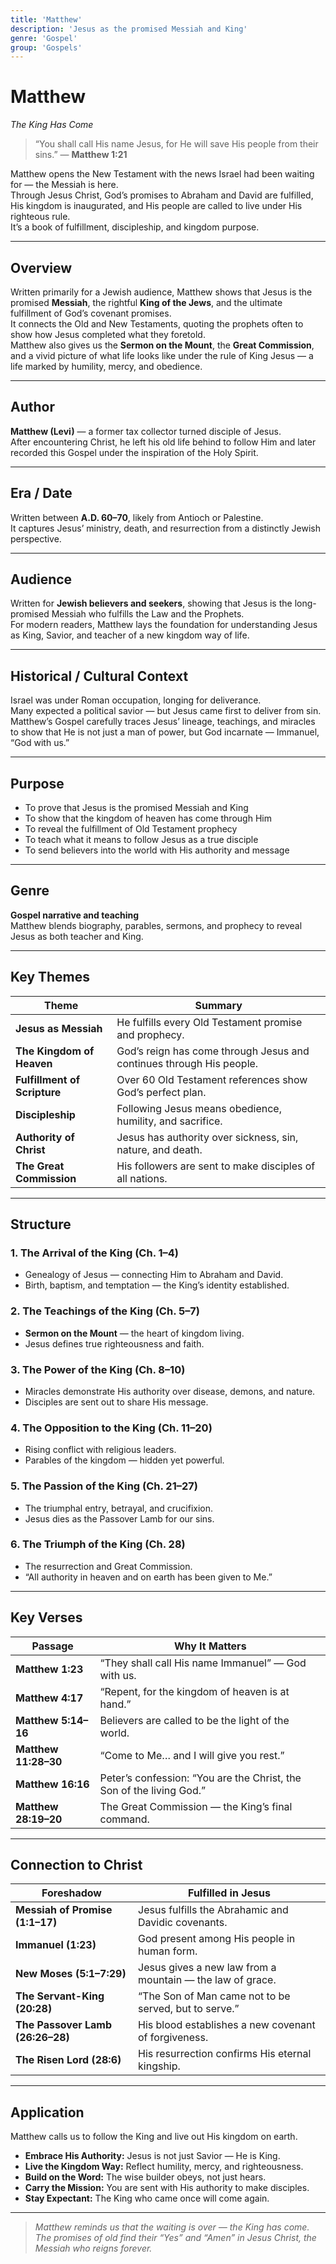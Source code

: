 ```yaml
---
title: 'Matthew'
description: 'Jesus as the promised Messiah and King'
genre: 'Gospel'
group: 'Gospels'
---
```


# Matthew  
*The King Has Come*

> “You shall call His name Jesus, for He will save His people from their sins.” — **Matthew 1:21**

Matthew opens the New Testament with the news Israel had been waiting for — the Messiah is here.  
Through Jesus Christ, God’s promises to Abraham and David are fulfilled, His kingdom is inaugurated, and His people are called to live under His righteous rule.  
It’s a book of fulfillment, discipleship, and kingdom purpose.

---

## Overview  
Written primarily for a Jewish audience, Matthew shows that Jesus is the promised **Messiah**, the rightful **King of the Jews**, and the ultimate fulfillment of God’s covenant promises.  
It connects the Old and New Testaments, quoting the prophets often to show how Jesus completed what they foretold.  
Matthew also gives us the **Sermon on the Mount**, the **Great Commission**, and a vivid picture of what life looks like under the rule of King Jesus — a life marked by humility, mercy, and obedience.

---

## Author  
**Matthew (Levi)** — a former tax collector turned disciple of Jesus.  
After encountering Christ, he left his old life behind to follow Him and later recorded this Gospel under the inspiration of the Holy Spirit.

---

## Era / Date  
Written between **A.D. 60–70**, likely from Antioch or Palestine.  
It captures Jesus’ ministry, death, and resurrection from a distinctly Jewish perspective.

---

## Audience  
Written for **Jewish believers and seekers**, showing that Jesus is the long-promised Messiah who fulfills the Law and the Prophets.  
For modern readers, Matthew lays the foundation for understanding Jesus as King, Savior, and teacher of a new kingdom way of life.

---

## Historical / Cultural Context  
Israel was under Roman occupation, longing for deliverance.  
Many expected a political savior — but Jesus came first to deliver from sin.  
Matthew’s Gospel carefully traces Jesus’ lineage, teachings, and miracles to show that He is not just a man of power, but God incarnate — Immanuel, “God with us.”

---

## Purpose  
- To prove that Jesus is the promised Messiah and King  
- To show that the kingdom of heaven has come through Him  
- To reveal the fulfillment of Old Testament prophecy  
- To teach what it means to follow Jesus as a true disciple  
- To send believers into the world with His authority and message  

---

## Genre  
**Gospel narrative and teaching**  
Matthew blends biography, parables, sermons, and prophecy to reveal Jesus as both teacher and King.

---

## Key Themes  

| Theme | Summary |
|-------|----------|
| **Jesus as Messiah** | He fulfills every Old Testament promise and prophecy. |
| **The Kingdom of Heaven** | God’s reign has come through Jesus and continues through His people. |
| **Fulfillment of Scripture** | Over 60 Old Testament references show God’s perfect plan. |
| **Discipleship** | Following Jesus means obedience, humility, and sacrifice. |
| **Authority of Christ** | Jesus has authority over sickness, sin, nature, and death. |
| **The Great Commission** | His followers are sent to make disciples of all nations. |

---

## Structure  

### 1. The Arrival of the King (Ch. 1–4)
- Genealogy of Jesus — connecting Him to Abraham and David.  
- Birth, baptism, and temptation — the King’s identity established.  

### 2. The Teachings of the King (Ch. 5–7)
- **Sermon on the Mount** — the heart of kingdom living.  
- Jesus defines true righteousness and faith.  

### 3. The Power of the King (Ch. 8–10)
- Miracles demonstrate His authority over disease, demons, and nature.  
- Disciples are sent out to share His message.  

### 4. The Opposition to the King (Ch. 11–20)
- Rising conflict with religious leaders.  
- Parables of the kingdom — hidden yet powerful.  

### 5. The Passion of the King (Ch. 21–27)
- The triumphal entry, betrayal, and crucifixion.  
- Jesus dies as the Passover Lamb for our sins.  

### 6. The Triumph of the King (Ch. 28)
- The resurrection and Great Commission.  
- “All authority in heaven and on earth has been given to Me.”  

---

## Key Verses  

| Passage | Why It Matters |
|----------|----------------|
| **Matthew 1:23** | “They shall call His name Immanuel” — God with us. |
| **Matthew 4:17** | “Repent, for the kingdom of heaven is at hand.” |
| **Matthew 5:14–16** | Believers are called to be the light of the world. |
| **Matthew 11:28–30** | “Come to Me… and I will give you rest.” |
| **Matthew 16:16** | Peter’s confession: “You are the Christ, the Son of the living God.” |
| **Matthew 28:19–20** | The Great Commission — the King’s final command. |

---

## Connection to Christ  

| Foreshadow | Fulfilled in Jesus |
|-------------|-------------------|
| **Messiah of Promise (1:1–17)** | Jesus fulfills the Abrahamic and Davidic covenants. |
| **Immanuel (1:23)** | God present among His people in human form. |
| **New Moses (5:1–7:29)** | Jesus gives a new law from a mountain — the law of grace. |
| **The Servant-King (20:28)** | “The Son of Man came not to be served, but to serve.” |
| **The Passover Lamb (26:26–28)** | His blood establishes a new covenant of forgiveness. |
| **The Risen Lord (28:6)** | His resurrection confirms His eternal kingship. |

---

## Application  
Matthew calls us to follow the King and live out His kingdom on earth.  
- **Embrace His Authority:** Jesus is not just Savior — He is King.  
- **Live the Kingdom Way:** Reflect humility, mercy, and righteousness.  
- **Build on the Word:** The wise builder obeys, not just hears.  
- **Carry the Mission:** You are sent with His authority to make disciples.  
- **Stay Expectant:** The King who came once will come again.  

---

> *Matthew reminds us that the waiting is over — the King has come. The promises of old find their “Yes” and “Amen” in Jesus Christ, the Messiah who reigns forever.*

